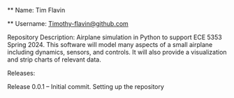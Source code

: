 ** Name: Tim Flavin

** Username: Timothy-flavin@github.com

Repository Description: Airplane simulation in Python to support ECE 5353 Spring 2024. This software will model many aspects of a small airplane including dynamics, sensors, and controls. It will also provide a visualization and strip charts of relevant data.

Releases:

Release 0.0.1 – Initial commit. Setting up the repository